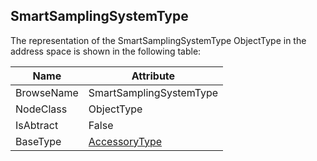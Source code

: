 <!-- objecttype -->
## SmartSamplingSystemType

The representation of the SmartSamplingSystemType ObjectType in the address space is shown in the following table:  

|Name|Attribute|
|---|---|
|BrowseName|SmartSamplingSystemType|
|NodeClass|ObjectType|
|IsAbtract|False|
|BaseType|[AccessoryType](../../ObjectTypes/AccessoryType/readme.md)|

